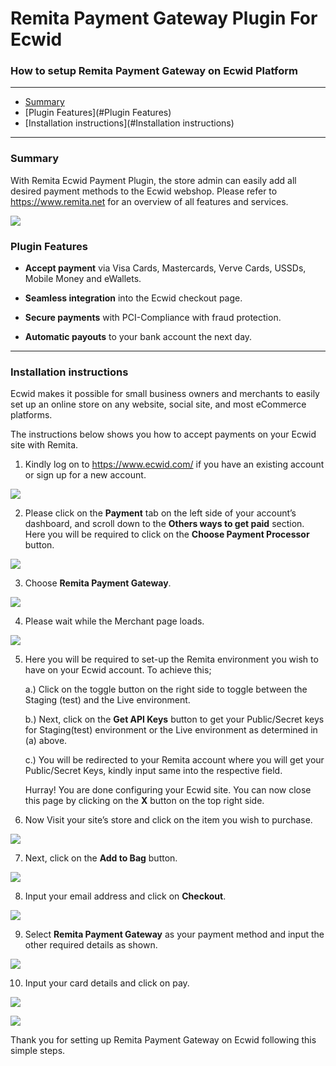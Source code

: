 # Remita Payment Gateway Plugin For Ecwid
### How to setup Remita Payment Gateway on Ecwid Platform

---
- [Summary](#summary)
- [Plugin Features](#Plugin Features)
- [Installation instructions](#Installation instructions)
---
### Summary

With Remita Ecwid Payment Plugin, the store admin can easily add all desired payment methods to the Ecwid webshop. Please refer to https://www.remita.net for an overview of all features and services.

![](assets/remita-inline.PNG)

### Plugin Features

*   __Accept payment__ via Visa Cards, Mastercards, Verve Cards, USSDs, Mobile Money and eWallets.

* 	__Seamless integration__ into the Ecwid checkout page.

* 	__Secure payments__ with PCI-Compliance with fraud protection.

* 	__Automatic payouts__ to your bank account the next day.

---

### Installation instructions

Ecwid makes it possible for small business owners and merchants to easily set up an online store on any website, social site, and most eCommerce platforms.

The instructions below shows you how to accept payments on your Ecwid site with Remita.

1. Kindly log on to https://www.ecwid.com/ if you have an existing account or sign up for a new account.

![](assets/ecwid-home.PNG)


2. Please click on the __Payment__ tab on the left side of your account’s dashboard, and scroll down to the __Others ways to get paid__ section. Here you will be required to click on the __Choose Payment Processor__ button.

![](assets/ecwid-process.PNG)


3. Choose __Remita Payment Gateway__.

![](assets/ecwid-process.PNG)


4. Please wait while the Merchant page loads.

![](assets/ecwid-process.PNG)


5. Here you will be required to set-up the Remita environment you wish to have on your Ecwid account. To achieve this;
    
    a.) Click on the toggle button on the right side to toggle between the Staging (test) and the Live environment.
    
    b.) Next, click on the __Get API Keys__ button to get your Public/Secret keys for Staging(test) environment or the Live environment as determined in (a) above.
    
    c.) You will be redirected to your Remita account where you will get your Public/Secret Keys, kindly input same into the respective field.
    
    Hurray! You are done configuring your Ecwid site. You can now close this page by clicking on the __X__ button on the top right side.

6. Now Visit your site’s store and click on the item you wish to purchase.

![](assets/ecwid-shop.PNG)


7. Next, click on the __Add to Bag__ button.

![](assets/ecwid-bag.PNG)


8. Input your email address and click on __Checkout__.

![](assets/ecwid-checkout.PNG)


9. Select __Remita Payment Gateway__ as your payment method and input the other required details as shown.

![](assets/ecwid-checkout.PNG)


10. Input your card details and click on pay.

![](assets/remita-inline2.PNG)

![](assets/remita-success.PNG)


Thank you for setting up Remita Payment Gateway on Ecwid following this simple steps.
